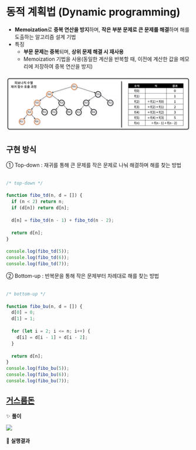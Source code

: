 # 동적 계획법 (Dynamic programming)
- **Memoization**로 **중복 연산을 방지**하며, **작은 부분 문제로 큰 문제를 해결**하며 해를 도출하는 알고리즘 설계 기법
- 특징
  - **부문 문제는 중복**되며, **상위 문제 해결 시 재사용**
  - Memoization 기법을 사용(동일한 계산을 반복할 때, 이전에 계산한 값을 메모리에 저장하여 중복 연산을 방지)

![](./images/dynamic.png)

##  구현 방식
① Top-down : 재귀를 통해 큰 문제를 작은 문제로 나눠 해결하며 해를 찾는 방법

```javascript

/* top-down */

function fibo_td(n, d = []) {
  if (n < 2) return n;
  if (d[n]) return d[n];

  d[n] = fibo_td(n - 1) + fibo_td(n - 2);

  return d[n];
}

console.log(fibo_td(5));
console.log(fibo_td(6));
console.log(fibo_td(7));
```

② Bottom-up : 반복문을 통해 작은 문제부터 차례대로 해를 찾는 방법

```javascript

/* bottom-up */

function fibo_bu(n, d = []) {
  d[0] = 0;
  d[1] = 1;

  for (let i = 2; i <= n; i++) {
    d[i] = d[i - 1] + d[i - 2];
  }

  return d[n];
}
console.log(fibo_bu(5));
console.log(fibo_bu(6));
console.log(fibo_bu(7));
```


## [거스름돈](https://programmers.co.kr/learn/courses/30/lessons/12907)

✨ **풀이**

![](./images/.png)


🧪 **실행결과**

```javascript

```